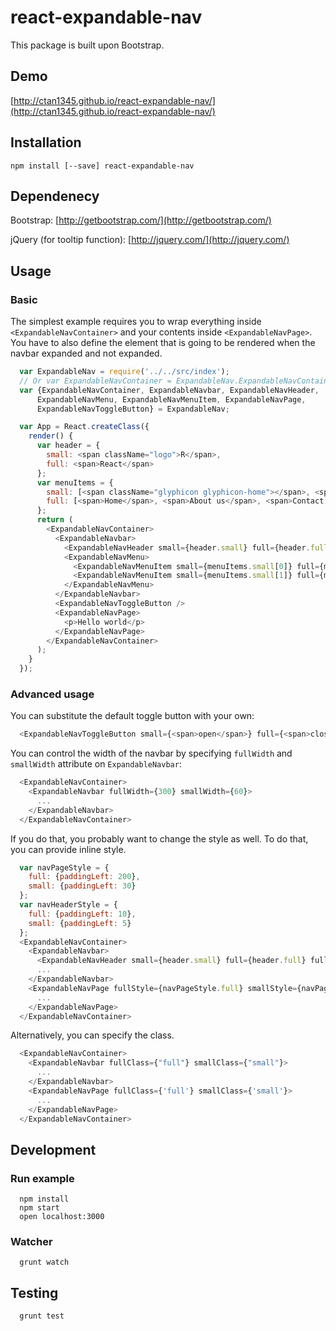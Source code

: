 react-expandable-nav
====================
This package is built upon Bootstrap.

## Demo
[http://ctan1345.github.io/react-expandable-nav/](http://ctan1345.github.io/react-expandable-nav/)

## Installation
`npm install [--save] react-expandable-nav`

## Dependenecy
Bootstrap: [http://getbootstrap.com/](http://getbootstrap.com/)

jQuery (for tooltip function): [http://jquery.com/](http://jquery.com/)


## Usage
### Basic
The simplest example requires you to wrap everything inside `<ExpandableNavContainer>` and your contents inside `<ExpandableNavPage>`.
You have to also define the element that is going to be rendered when the navbar expanded and not expanded.

```javascript
  var ExpandableNav = require('../../src/index');
  // Or var ExpandableNavContainer = ExpandableNav.ExpandableNavContainer;
  var {ExpandableNavContainer, ExpandableNavbar, ExpandableNavHeader,
      ExpandableNavMenu, ExpandableNavMenuItem, ExpandableNavPage,
      ExpandableNavToggleButton} = ExpandableNav;

  var App = React.createClass({
    render() {
      var header = {
        small: <span className="logo">R</span>,
        full: <span>React</span>
      };
      var menuItems = {
        small: [<span className="glyphicon glyphicon-home"></span>, <span className="glyphicon glyphicon-user"></span>],
        full: [<span>Home</span>, <span>About us</span>, <span>Contact us</span>]
      };
      return (
        <ExpandableNavContainer>
          <ExpandableNavbar>
            <ExpandableNavHeader small={header.small} full={header.full} />
            <ExpandableNavMenu>
              <ExpandableNavMenuItem small={menuItems.small[0]} full={menuItems.full[1]} />
              <ExpandableNavMenuItem small={menuItems.small[1]} full={menuItems.full[2]} />
            </ExpandableNavMenu>
          </ExpandableNavbar>
          <ExpandableNavToggleButton />
          <ExpandableNavPage>
            <p>Hello world</p>
          </ExpandableNavPage>
        </ExpandableNavContainer>
      );
    }
  });

```
### Advanced usage
You can substitute the default toggle button with your own:
```javascript
  <ExpandableNavToggleButton small={<span>open</span>} full={<span>close</span>}/>
```

You can control the width of the navbar by specifying `fullWidth` and `smallWidth` attribute on `ExpandableNavbar`:
```javascript
  <ExpandableNavContainer>
    <ExpandableNavbar fullWidth={300} smallWidth={60}>
      ...
    </ExpandableNavbar>
  </ExpandableNavContainer>
```

If you do that, you probably want to change the style as well.
To do that, you can provide inline style.
```javascript
  var navPageStyle = {
    full: {paddingLeft: 200},
    small: {paddingLeft: 30}
  };
  var navHeaderStyle = {
    full: {paddingLeft: 10},
    small: {paddingLeft: 5}
  };
  <ExpandableNavContainer>
    <ExpandableNavbar>
      <ExpandableNavHeader small={header.small} full={header.full} fullStyle={navHeaderStyle.full} smallStyle={navHeaderStyle.small} />
      ...
    </ExpandableNavbar>
    <ExpandableNavPage fullStyle={navPageStyle.full} smallStyle={navPageStyle.small}>
      ...
    </ExpandableNavPage>
  </ExpandableNavContainer>
```

Alternatively, you can specify the class.
```javascript
  <ExpandableNavContainer>
    <ExpandableNavbar fullClass={"full"} smallClass={"small"}>
      ...
    </ExpandableNavbar>
    <ExpandableNavPage fullClass={'full'} smallClass={'small'}>
      ...
    </ExpandableNavPage>
  </ExpandableNavContainer>
```


## Development

### Run example
```shell
  npm install
  npm start
  open localhost:3000
```

### Watcher
```shell
  grunt watch
```

## Testing
```shell
  grunt test
```

